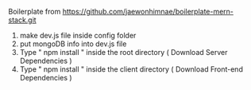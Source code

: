 Boilerplate from https://github.com/jaewonhimnae/boilerplate-mern-stack.git

1. make dev.js file inside config folder 
2. put mongoDB info into dev.js file 
3. Type  " npm install " inside the root directory  ( Download Server Dependencies ) 
4. Type " npm install " inside the client directory ( Download Front-end Dependencies )

